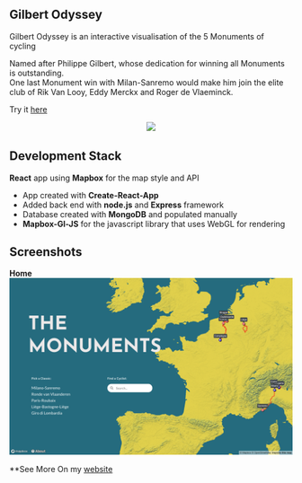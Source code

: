 ## Gilbert Odyssey

Gilbert Odyssey is an interactive visualisation of the 5 Monuments of cycling<br/>

Named after Philippe Gilbert, whose dedication for winning all Monuments is outstanding.<br/>
One last Monument win with Milan-Sanremo would make him join the elite club of Rik Van Looy, 
Eddy Merckx and Roger de Vlaeminck.<br/>

Try it [here](https://www.gilbertodyssey.com)

<p align="center">
    <img src="assets/screenshots/All.gif">
</p>

## Development Stack

**React** app using **Mapbox** for the map style and API
- App created with **Create-React-App**
- Added back end with **node.js** and **Express** framework
- Database created with **MongoDB** and populated manually
- **Mapbox-Gl-JS** for the javascript library that uses WebGL for rendering

## Screenshots

**Home**
![register](assets/Screenshots/Home-laptop.png)


**See More
On my [website](https://www.gilbertodyssey.com)

